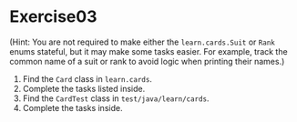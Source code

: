 # Exercise03

(Hint: You are not required to make either the `learn.cards.Suit` or `Rank` enums stateful, but it may make some tasks easier. 
For example, track the common name of a suit or rank to avoid logic when printing their names.)

1. Find the `Card` class in `learn.cards`.
2. Complete the tasks listed inside.
3. Find the `CardTest` class in `test/java/learn/cards`.
4. Complete the tasks inside.